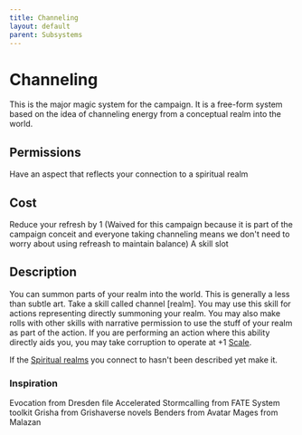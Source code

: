 ```yaml
---
title: Channeling
layout: default
parent: Subsystems
---
```


# Channeling
This is the major magic system for the campaign. It is a free-form system based on the idea of channeling energy from a conceptual realm into the world.

## Permissions
Have an aspect that reflects your connection to a spiritual realm

## Cost
Reduce your refresh by 1 (Waived for this campaign because it is part of the campaign conceit and everyone taking channeling means we don't need to worry about using refreash to maintain balance)
A skill slot

## Description
You can summon parts of your realm into the world. This is generally a less than subtle art. Take a skill called channel \[realm]. You may use this skill for actions representing directly summoning your realm. You may also make rolls with other skills with narrative permission to use the stuff of your realm as part of the action. If you are performing an action where this ability directly aids you, you may take corruption to operate at +1 [Scale](/FATE_in_the_BAWG/subsytems/Scale.html).

If the [Spiritual realms](/FATE_in_the_BAWG/locations/Spiritual_realms.html) you connect to hasn't been described yet make it.

### Inspiration
Evocation from Dresden file Accelerated
Stormcalling from FATE System toolkit
Grisha from Grishaverse novels
Benders from Avatar
Mages from Malazan